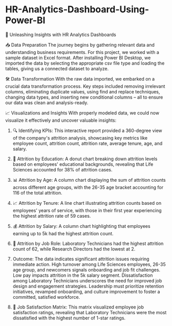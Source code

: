 # HR-Analytics-Dashboard-Using-Power-BI

🚀 Unleashing Insights with HR Analytics Dashboards

📥 Data Preparation
The journey begins by gathering relevant data and understanding business requirements. For this project, we worked with a sample dataset in Excel format. After installing Power BI Desktop, we imported the data by selecting the appropriate csv file type and loading the tables, giving us a connected dataset to analyze.

🛠️ Data Transformation
With the raw data imported, we embarked on a crucial data transformation process. Key steps included removing irrelevant columns, eliminating duplicate values, using find and replace techniques, changing data types, and inserting new conditional columns – all to ensure our data was clean and analysis-ready.

📈 Visualizations and Insights
With properly modeled data, we could now visualize it effectively and uncover valuable insights:

1. 🔍 Identifying KPIs: This interactive report provided a 360-degree view of the company's attrition analysis, showcasing key metrics like employee count, attrition count, attrition rate, average tenure, age, and salary.

2. 🥧 Attrition by Education: A donut chart breaking down attrition levels based on employees' educational backgrounds, revealing that Life Sciences accounted for 38% of attrition cases.

3. 📊 Attrition by Age: A column chart displaying the sum of attrition counts across different age groups, with the 26-35 age bracket accounting for 116 of the total attrition.

4. 📈 Attrition by Tenure: A line chart illustrating attrition counts based on employees' years of service, with those in their first year experiencing the highest attrition rate of 59 cases.

5. 💰 Attrition by Salary: A column chart highlighting that employees earning up to 5k had the highest attrition count.

6. 👷 Attrition by Job Role: Laboratory Technicians had the highest attrition count of 62, while Research Directors had the lowest at 2.

7. Outcome: The data indicates significant attrition issues requiring immediate action. High turnover among Life Sciences employees, 26-35 age group, and newcomers signals onboarding and job fit challenges. Low pay impacts attrition in the 5k salary segment. Dissatisfaction among Laboratory Technicians underscores the need for improved job design and engagement strategies. Leadership must prioritize retention initiatives, revamped onboarding, and culture improvement to foster a committed, satisfied workforce.

8. 🌟 Job Satisfaction Matrix: This matrix visualized employee job satisfaction ratings, revealing that Laboratory Technicians were the most dissatisfied with the highest number of 1-star ratings.




